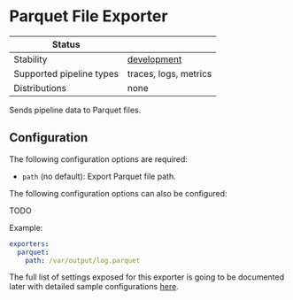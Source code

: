 # Parquet File Exporter

| Status                   |                       |
| ------------------------ |-----------------------|
| Stability                | [development]         |
| Supported pipeline types | traces, logs, metrics |
| Distributions            | none                  |

Sends pipeline data to Parquet files.

## Configuration

The following configuration options are required:

- `path` (no default): Export Parquet file path.

The following configuration options can also be configured:

TODO

Example:

```yaml
exporters:
  parquet:
    path: /var/output/log.parquet
```

The full list of settings exposed for this exporter is going to be documented later
with detailed sample configurations [here](testdata/config.yaml).

[development]: https://github.com/open-telemetry/opentelemetry-collector#development
